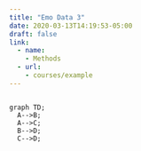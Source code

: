 ```yaml
---
title: "Emo Data 3"
date: 2020-03-13T14:19:53-05:00
draft: false
link:
  - name: 
    - Methods
  - url: 
    - courses/example
---
```


```mermaid 

graph TD;
  A-->B;   
  A-->C; 
  B-->D;
  C-->D;
```
